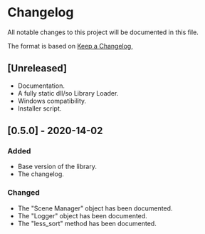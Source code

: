 # Changelog

All notable changes to this project will be documented in this file.

The format is based on [Keep a Changelog](https://keepachangelog.com/en/1.0.0/),

## [Unreleased]

- Documentation.
- A fully static dll/so Library Loader.
- Windows compatibility.
- Installer script.

## [0.5.0] - 2020-14-02

### Added

- Base version of the library.
- The changelog.

### Changed

- The "Scene Manager" object has been documented.
- The "Logger" object has been documented.
- The "less_sort" method has been documented.